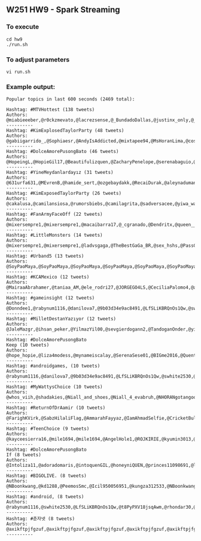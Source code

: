 ## W251 HW9 - Spark Streaming

### To execute

	cd hw9
	./run.sh


### To adjust parameters

	vi run.sh


### Example output:

	Popular topics in last 600 seconds (2469 total):

	Hashtag: #MTVHottest (138 tweets)
	Authors: @miabieeeber,@r0ckzmevato,@lacrezsense,@_BundadoDallas,@justinx_only,@_onlyonegirl,@heynickB_,@NaHAlvesH,@TahzinhaMalik,@pookkyy41,@beyhive57310347,@1d_xx1dxx,@pookkyy44,@agathahoran20,@intense_larry,@pookkyy5,@Nick_Glader,@ArianaDollx,@AdrianaisStyles,@_foreverbiebah,@CristhyEM,@xuleea_,@PiinkBecstinSky,@hivalle_,@bey5s0s,@qwdvbn1,@cesaraquino20,@pookkyy72,@girlsstalkluke,@irwinismyangel,@cacau10e,@zouis_infinityx,@FALLTOJENDALL,@ana42361,@rainhasgomez,@ArianeKocham,@pookkyy34,@kyliejwnnerx,@nicki13023839,@marainabey,@nataliebey1,@_badg4lririh,@ErtuyiTryuk,@tunedshawn,@zaynsl1,@jessiepxxxxxxxx,@AdrianaisStyles,@littlem08943038,@cacau10e,@yonce37578603,@ConnorMckegney,@bey5s0s,@poilkja,@kawaii_Sayriin,@fuckingdopex_,@votinggghelpjb,@grierxb,@jadeypoppys4,@mixervoteaccs3,@mixervoteaccs2,@rainhasgomez,@hitabelieve,@pookkyy34,@JAUREGGUYS,@AdrianaisStyles,@xxxyonce,@vams09050321,@strongomezx,@zarry_lerrie,@gonzalezvazqu17,@vams09050321,@pookkyy33,@88AUBRIH,@Viiiiiihkk,@mennahe97882426,@_DanR3,@lanadefender,@meshupadudu,@jupaivareal,@LettersRobert,@rahsetjdhyf,@yoncex6u8,@xanto_villalbax,@cabellobct,@juliolive123,@winchestlobinho,@beyoncexxxxxxx1,@alwayspezz,@troye_is_bae_,@DebsSanttos,@laislydrewhoran,@strongomezx,@VeranoMTV2016sg,@sousoumasha7,@XZaynsMyLifeX,@liansimil,@jtfantko,@moonlight_mixer,@supercliffxrd,@beyoncexxxxxxx3,@PandaGalatico,@Drewcondaa,@CHARMINGJERRIE,@ghfjkmmgbfh,@LumiaRohan,@blyber_,@badwolfie97,@OspinaLaura2001,@DREWBANDIDINHO,@sweet_lauren16,@pookkyy36,@bey5s0s,@AnizLama,@beyonce754xx,@sorry_cuzao,@LehFeSena,@KlNGLOUIST,@beyoncexxx1276,@leighions,@88AUBRIH,@andrejahorvat2,@sousoumasha7,@AngelaGonza503,@cvssmilly13,@LernUnicorn,@Its_Mrs_Malik26,@alu_flores,@resistwithkarol,@amanddl_,@GlLancelotti,@larryxaltada,@horandengo,@beyhive94766363,@KociubaJessica,@jacksuburbia,@KYLIESCHILD,@justinbey5,@andrezzanavy28
	----------
	Hashtag: #KimExplosedTaylorParty (48 tweets)
	Authors: @gabiigarrido_,@Sophiaesr,@AndyIsAddicted,@mixtapee94,@MsHoranLima,@cosettexz,@DemiBodySay_5H,@iwantlarry,@mikasamaral,@insideagb,@WtfJessi3,@faizfarizza,@anadalca,@itjunioor,@bsandtpm,@zaclovatocyrus,@SpiderWeb2007,@pleeasetakeme,@RrRuthfreitas,@OncerNaty,@bieberdolanx,@oi_abigo,@ZAYNOIADOSORRY,@mikeapplehead_,@youdestiel,@whomabell,@AmorABeyonce2,@FALTTAZAYN,@RistinaWlndri,@LisbaniaIvaneth,@Torrya_,@sprayberryxxx,@Leohneri,@lovawticzquad,@xperfectmendesx,@TreasableN,@RedPillRabbit,@pauhlien,@nicacioanapaula,@brakuszu,@F4NCYxH4RRY,@lahh_ribeiro,@klasskingkylie,@trouxaforlovato,@lovaticute01,@kelyyanah,@tiarachristean,@Reebecachaves
	----------
	Hashtag: #DolceAmorePusongBato (46 tweets)
	Authors: @HopeingL,@HopieGil17,@Beautifulizquen,@ZacharyPenelope,@serenabaguio,@ZenaildaE,@comfortbil2,@babykentoy,@liza_mari24,@lqiloveyou,@eneers02,@hopiaquentoy4,@quenliza74,@22Fyriz,@hopenrique8,@hoopey224_,@chebautista005,@jeresthy62,@gil_espoir,@hopiaquentoy5,@charmeetme1,@shan_heart_13,@lqasia1723,@sylverbells2016,@hoopia_,@enrix_24,@melodeyy22,@NovelynDe,@JamellalaHOPE,@EdwinNgooo,@JoshuaNovida,@serenatentenDA,@MarilethVillaM1,@hopiaquentoy4,@belle_noque,@AudreyILoveYou1,@Babyliza31,@BelleNoque,@BlackGtrQuen,@enrix_24,@Coolyano123,@MagaretteBauti1,@lizquengil128,@ZenaildaE,@Eme_rald18,@hopiaquentoy26
	----------
	Hashtag: #YineMeydanlardayız (31 tweets)
	Authors: @631urfa631,@MEvrenB,@hamide_sert,@ozgebaydakk,@RecaiDurak,@aleynaduman123,@trntngr,@aslanncik,@BurhanKutsi,@CananRedime,@CananGulnihal,@ghjurfa,@VuralGulaycan,@sedef_recep,@solak_feride,@akgenclikalanya,@vasaturfali,@Cemyiit16,@burki1212,@has_kadirr,@HAdilcan,@HakanFethi,@KamilMah91,@mesutakgul06,@TarAkadli,@KgozDefne,@kangali_rodos33,@RahimeSevgi,@recepnniyazz,@SaraylK,@VarogluDuygu
	----------
	Hashtag: #KimExposedTaylorParty (26 tweets)
	Authors: @cakalusa,@camilansiosa,@rumorsbiebs,@camilagrita,@sadversacee,@yiwa_wawa,@ilovelevine79,@reefalhattab,@xandertenten,@larryfrustrado,@_kellymacx,@_gabbim,@laurynninspires,@nouisxmikeyxdem,@sexyypeach,@butmylou,@smileyvsl,@stylesmyshine,@phthur,@kristinaduran_,@cwab_kidd,@ponymun,@nataliaromnovaa,@Grandrewz,@CHOLIANDO,@KlvnMnstr
	----------
	Hashtag: #FanArmyFaceOff (22 tweets)
	Authors: @mixersempre1,@mixersempre1,@macaibarra17,@_cgranado,@Dendritx,@queen__1417,@_Roshanak_,@oylamayedek1,@Yongseo_Kim,@TheBestGaGa_BR,@sex_hshs,@PassGaGa,@imirrorinthemis,@pinkinslorddf,@ladvsgaga,@SexSnsjdn,@Reloade17317391,@majestarei,@ZaynSquadBrasil,@ChooserGaGa,@hjjjjjjkkk2,@amenvenuss
	----------
	Hashtag: #LittleMonsters (14 tweets)
	Authors: @mixersempre1,@mixersempre1,@ladvsgaga,@TheBestGaGa_BR,@sex_hshs,@PassGaGa,@imirrorinthemis,@pinkinslorddf,@ChooserGaGa,@hjjjjjjkkk2,@amenvenuss,@SexSnsjdn,@Reloade17317391,@majestarei
	----------
	Hashtag: #Urband5 (13 tweets)
	Authors: @SoyPaoMaya,@SoyPaoMaya,@SoyPaoMaya,@SoyPaoMaya,@SoyPaoMaya,@SoyPaoMaya,@SoyPaoMaya,@SoyPaoMaya,@SoyPaoMaya,@SoyPaoMaya,@SoyPaoMaya,@SoyPaoMaya,@SoyPaoMaya
	----------
	Hashtag: #KCAMexico (12 tweets)
	Authors: @MairaaAbrahamer,@taniaa_AM,@ele_rodri27,@JORGEGO4LS,@CeciliaPalomo4,@andreachanbe1,@xlizirwin,@SoyPaoMaya,@SoyNorahMendoza,@Zarenda_Shipper,@serendiptyhes,@marianarosas111
	----------
	Hashtag: #gameinsight (12 tweets)
	Authors: @Donndee1,@rabynum1116,@danilova7,@9b03d34e9ac8491,@LfSLiKBRQnOs1Qw,@swhite2530,@t8PyPXV18jsqAwm,@Janette67812413,@rhondar30,@X3wqE4vWyc4g0qD,@max38485393,@HaydenCruz4
	----------
	Hashtag: #MilletDestanYazıyor (12 tweets)
	Authors: @JaleMazgr,@ihsan_peker,@YilmazYil00,@sevgierdogann2,@TandoganOnder,@yilmaz_bayramm,@TurAk00,@taskintaskopar2,@ErolErolatak,@yaseminkaplann2,@HaticekbraAkkk,@hwdurmus
	----------
	Hashtag: #DolceAmorePusongBato
	Keep (10 tweets)
	Authors: @hope_hopie,@liza4modess,@mynameiscalay,@SerenaSese01,@BIGme2016,@QuentooQuenitoy,@leez_quen,@QuenxLiz,@leezquee4,@jgtrinity
	----------
	Hashtag: #androidgames, (10 tweets)
	Authors: @rabynum1116,@danilova7,@9b03d34e9ac8491,@LfSLiKBRQnOs1Qw,@swhite2530,@t8PyPXV18jsqAwm,@Janette67812413,@rhondar30,@X3wqE4vWyc4g0qD,@max38485393
	----------
	Hashtag: #MyWattysChoice (10 tweets)
	Authors: @whos_viih,@shadakies,@Niall_and_shoes,@Niall_4_evabruh,@NHORANgotangoo,@Niall_4_evabruh,@My_Name_IsBruh,@MarryIsMyOTP,@imgabriellak,@OrgasmHemmo96
	----------
	Hashtag: #ReturnOfDrAamir (10 tweets)
	Authors: @FarighKVirk,@SabzHilaliFlag,@AmmarahFayyaz,@IamAhmadSelfie,@CricketBulletin,@hareemkhanpk,@BlackParado,@pakistanevents1,@ModelSoniaKhan,@OyeTeriTau
	----------
	Hashtag: #TeenChoice (9 tweets)
	Authors: @kayceesierra16,@mile1694,@mile1694,@AngelHole1,@ROJKIRIE,@kyumin3013,@jtfantko,@sjelf4ever02,@kyliestyles0102
	----------
	Hashtag: #DolceAmorePusongBato
	If (8 tweets)
	Authors: @Intoliza11,@adoradomaris,@intoquenGIL,@honeyniQUEN,@princes11098691,@leezquee4,@04Serten,@amoremioLQ
	----------
	Hashtag: #BIGOLIVE. (8 tweets)
	Authors: @NBoonkwang,@kd1288,@PeemosSmc,@Icil950056951,@kungza312533,@NBoonkwang,@Icil950056951,@pick_matsee
	----------
	Hashtag: #android, (8 tweets)
	Authors: @rabynum1116,@swhite2530,@LfSLiKBRQnOs1Qw,@t8PyPXV18jsqAwm,@rhondar30,@X3wqE4vWyc4g0qD,@Janette67812413,@max38485393
	----------
	Hashtag: #춘자넷 (8 tweets)
	Authors: @axikftpjfgzuf,@axikftpjfgzuf,@axikftpjfgzuf,@axikftpjfgzuf,@axikftpjfgzuf,@axikftpjfgzuf,@axikftpjfgzuf,@axikftpjfgzuf
	----------


